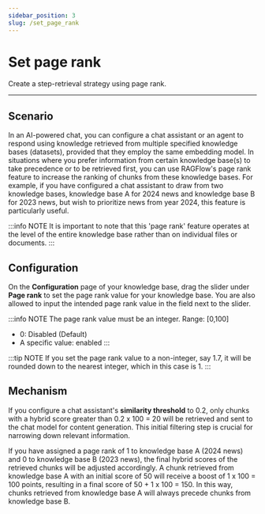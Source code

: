 ```yaml
---
sidebar_position: 3
slug: /set_page_rank
---
```


# Set page rank

Create a step-retrieval strategy using page rank.

---

## Scenario

In an AI-powered chat, you can configure a chat assistant or an agent to respond using knowledge retrieved from multiple specified knowledge bases (datasets), provided that they employ the same embedding model. In situations where you prefer information from certain knowledge base(s) to take precedence or to be retrieved first, you can use RAGFlow's page rank feature to increase the ranking of chunks from these knowledge bases. For example, if you have configured a chat assistant to draw from two knowledge bases, knowledge base A for 2024 news and knowledge base B for 2023 news, but wish to prioritize news from year 2024, this feature is particularly useful.

:::info NOTE
It is important to note that this 'page rank' feature operates at the level of the entire knowledge base rather than on individual files or documents.
:::

## Configuration

On the **Configuration** page of your knowledge base, drag the slider under **Page rank** to set the page rank value for your knowledge base. You are also allowed to input the intended page rank value in the field next to the slider.

:::info NOTE
The page rank value must be an integer. Range: [0,100]

- 0: Disabled (Default)
- A specific value: enabled
:::

:::tip NOTE
If you set the page rank value to a non-integer, say 1.7, it will be rounded down to the nearest integer, which in this case is 1.
:::

## Mechanism

If you configure a chat assistant's **similarity threshold** to 0.2, only chunks with a hybrid score greater than 0.2 x 100 = 20 will be retrieved and sent to the chat model for content generation. This initial filtering step is crucial for narrowing down relevant information.

If you have assigned a page rank of 1 to knowledge base A (2024 news) and 0 to knowledge base B (2023 news), the final hybrid scores of the retrieved chunks will be adjusted accordingly. A chunk retrieved from knowledge base A with an initial score of 50 will receive a boost of 1 x 100 = 100 points, resulting in a final score of 50 + 1 x 100 = 150. In this way, chunks retrieved from knowledge base A will always precede chunks from knowledge base B.